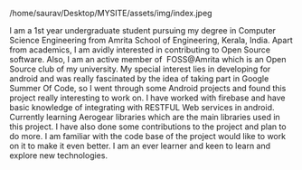 


/home/saurav/Desktop/MYSITE/assets/img/index.jpeg









I am a 1st year undergraduate student pursuing my degree in 
Computer Science Engineering from Amrita School of 
Engineering, Kerala, India. Apart from academics, I am 
avidly interested in contributing to Open Source software. 
Also, I am an active member of ​ FOSS@Amrita​  which is an Open 
Source club of my university. My special interest lies in 
developing for android and was really fascinated by the 
idea of taking part in Google Summer Of Code, so I went 
through some Android projects and found this project really 
interesting to work on. I have worked with firebase and 
have basic knowledge of integrating with RESTFUL Web 
services in android. Currently learning Aerogear libraries 
which are the main libraries used in this project. I have 
also done some contributions to the project and plan to do 
more. I am familiar with the code base of the project would 
like to work on it to make it even better. I am an ever 
learner and keen to learn and explore new technologies.  
